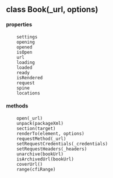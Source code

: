 ## class Book(_url, options)  
#### properties  
		settings   
		opening  
		opened  
		isOpen   
		url  
		loading  
		loaded  
		ready  
		isRendered  
		request  
		spine  
		locations  
#### methods  
		open(_url)  
		unpack(packageXml)  
		section(target)  
		renderTo(element, options)  
		requestMethod(_url)  
		setRequestCredentials(_credentials)  
		setRequestHeaders(_headers)  
		unarchive(bookUrl)  
		isArchivedUrl(bookUrl)  
		coverUrl()  
		range(cfiRange)  